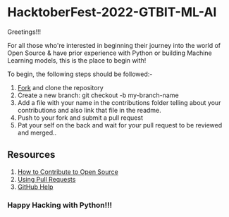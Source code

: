 # HacktoberFest-2022-GTBIT-ML-AI


Greetings!!!

For all those who're interested in beginning their journey into the world of Open Source & have prior experience with Python or building Machine Learning models, this is the place to begin with!

To begin, the following steps should be followed:-

1. [Fork](https://github.com/dsc-gtbit/ML-AI) and clone the repository
2. Create a new branch: git checkout -b my-branch-name
3. Add a file with your name in the contributions folder telling about your contributions and also link that file in the readme.
5. Push to your fork and submit a pull request
6. Pat your self on the back and wait for your pull request to be reviewed and merged..

## Resources

1. [How to Contribute to Open Source](https://opensource.guide/how-to-contribute/)
2. [Using Pull Requests](https://help.github.com/articles/about-pull-requests/)
3. [GitHub Help](https://help.github.com/)


### Happy Hacking with Python!!!
